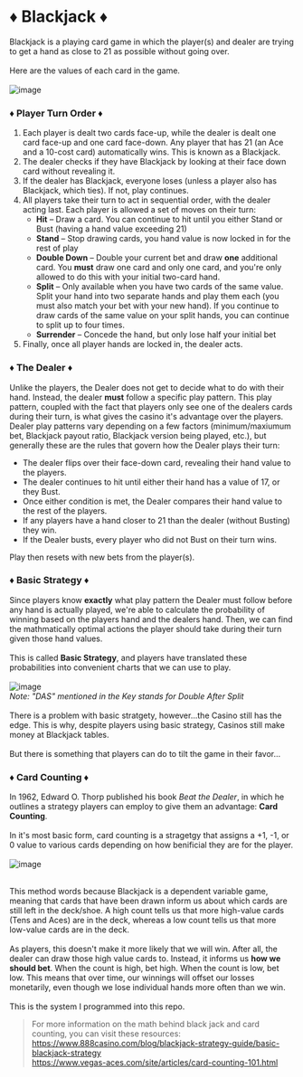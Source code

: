 # ♦ Blackjack ♦

Blackjack is a playing card game in which the player(s) and dealer are trying to get a hand as close to 21 as possible without going over.
<br />
<br />
Here are the values of each card in the game.
<br />
<br />
![image](https://www.blackjack.org/wp-content/uploads/2021/06/Blackjack-card-values.png)
<br />

### ♦ Player Turn Order ♦

1. Each player is dealt two cards face-up, while the dealer is dealt one card face-up and one card face-down. Any player that has 21 (an Ace and a 10-cost card) automatically wins. This is known as a Blackjack.
3. The dealer checks if they have Blackjack by looking at their face down card without revealing it.
4. If the dealer has Blackjack, everyone loses (unless a player also has Blackjack, which ties). If not, play continues.
5. All players take their turn to act in sequential order, with the dealer acting last. Each player is allowed a set of moves on their turn:
   - **Hit** &ndash; Draw a card. You can continue to hit until you either Stand or Bust (having a hand value exceeding 21)
   - **Stand** &ndash; Stop drawing cards, you hand value is now locked in for the rest of play
   - **Double Down** &ndash; Double your current bet and draw **one** additional card. You **must** draw one card and only one card, and you're only allowed to do this with your initial two-card hand.
   - **Split** &ndash; Only available when you have two cards of the same value. Split your hand into two separate hands and play them each (you must also match your bet with your new hand). If you continue to draw cards of the same value on your split hands, you can continue to split up to four times.
   - **Surrender** &ndash; Concede the hand, but only lose half your initial bet
6. Finally, once all player hands are locked in, the dealer acts.

### ♦ The Dealer ♦
Unlike the players, the Dealer does not get to decide what to do with their hand. Instead, the dealer **must** follow a specific play pattern. This play pattern, coupled with the fact that players only see one of the dealers cards during their turn, is what gives the casino it's advantage over the players. Dealer play patterns vary depending on a few factors (minimum/maxiumum bet, Blackjack payout ratio, Blackjack version being played, etc.), but generally these are the rules that govern how the Dealer plays their turn:

- The dealer flips over their face-down card, revealing their hand value to the players.
- The dealer continues to hit until either their hand has a value of 17, or they Bust.
- Once either condition is met, the Dealer compares their hand value to the rest of the players.
- If any players have a hand closer to 21 than the dealer (without Busting) they win.
- If the Dealer busts, every player who did not Bust on their turn wins.

Play then resets with new bets from the player(s).

### ♦ Basic Strategy ♦

Since players know **exactly** what play pattern the Dealer must follow before any hand is actually played, we're able to calculate the probability of winning based on the players hand and the dealers hand. Then, we can find the mathmatically optimal actions the player should take during their turn given those hand values.
<br />
<br />
This is called **Basic Strategy**, and players have translated these probabilities into convenient charts that we can use to play.
<br />
<br />
![image](https://i.imgur.com/zclr6WN.jpg)
<br />
*Note: "DAS" mentioned in the Key stands for Double After Split*
<br />
<br />
There is  a problem with basic stratgety, however...the Casino still has the edge. This is why, despite players using basic strategy, Casinos still make money at Blackjack tables.
<br />
<br />
But there is something that players can do to tilt the game in their favor...

### ♦ Card Counting ♦
In 1962, Edward O. Thorp published his book *Beat the Dealer*, in which he outlines a strategy players can employ to give them an advantage: **Card Counting**.
<br />
<br />
In it's most basic form, card counting is a stragetgy that assigns a +1, -1, or 0 value to various cards depending on how benificial they are for the player.
<br />
<br />
![image](https://www.wikihow.com/images/thumb/d/d5/Win-at-Blackjack-Step-9-Version-3.jpg/v4-460px-Win-at-Blackjack-Step-9-Version-3.jpg)
<br />
<br />

This method words because Blackjack is a dependent variable game, meaning that cards that have been drawn inform us about which cards are still left in the deck/shoe. A high count tells us that more high-value cards (Tens and Aces) are in the deck, whereas a low count tells us that more low-value cards are in the deck.
<br />
<br />
As players, this doesn't make it more likely that we will win. After all, the dealer can draw those high value cards to. Instead, it informs us **how we should bet**. When the count is high, bet high. When the count is low, bet low. This means that over time, our winnings will offset our losses monetarily, even though we lose individual hands more often than we win.
<br />
<br />
This is the system I programmed into this repo.

> For more information on the math behind black jack and card counting, you can visit these resources:<br />
https://www.888casino.com/blog/blackjack-strategy-guide/basic-blackjack-strategy<br />
https://www.vegas-aces.com/site/articles/card-counting-101.html
